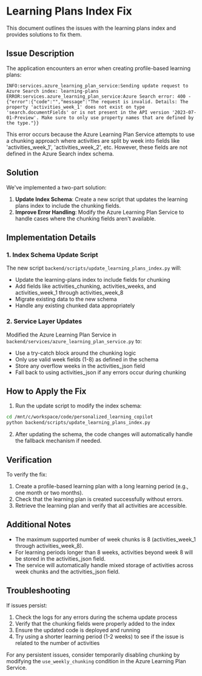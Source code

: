# Learning Plans Index Fix

This document outlines the issues with the learning plans index and provides solutions to fix them.

## Issue Description

The application encounters an error when creating profile-based learning plans:

```
INFO:services.azure_learning_plan_service:Sending update request to Azure Search index: learning-plans
ERROR:services.azure_learning_plan_service:Azure Search error: 400 - {"error":{"code":"","message":"The request is invalid. Details: The property 'activities_week_1' does not exist on type 'search.documentFields' or is not present in the API version '2023-07-01-Preview'. Make sure to only use property names that are defined by the type."}}
```

This error occurs because the Azure Learning Plan Service attempts to use a chunking approach where activities are split by week into fields like 'activities_week_1', 'activities_week_2', etc. However, these fields are not defined in the Azure Search index schema.

## Solution

We've implemented a two-part solution:

1. **Update Index Schema**: Create a new script that updates the learning plans index to include the chunking fields.
2. **Improve Error Handling**: Modify the Azure Learning Plan Service to handle cases where the chunking fields aren't available.

## Implementation Details

### 1. Index Schema Update Script

The new script `backend/scripts/update_learning_plans_index.py` will:

- Update the learning-plans index to include fields for chunking
- Add fields like activities_chunking, activities_weeks, and activities_week_1 through activities_week_8
- Migrate existing data to the new schema
- Handle any existing chunked data appropriately

### 2. Service Layer Updates

Modified the Azure Learning Plan Service in `backend/services/azure_learning_plan_service.py` to:

- Use a try-catch block around the chunking logic
- Only use valid week fields (1-8) as defined in the schema
- Store any overflow weeks in the activities_json field
- Fall back to using activities_json if any errors occur during chunking

## How to Apply the Fix

1. Run the update script to modify the index schema:

```bash
cd /mnt/c/workspace/code/personalized_learning_copilot
python backend/scripts/update_learning_plans_index.py
```

2. After updating the schema, the code changes will automatically handle the fallback mechanism if needed.

## Verification

To verify the fix:

1. Create a profile-based learning plan with a long learning period (e.g., one month or two months).
2. Check that the learning plan is created successfully without errors.
3. Retrieve the learning plan and verify that all activities are accessible.

## Additional Notes

- The maximum supported number of week chunks is 8 (activities_week_1 through activities_week_8).
- For learning periods longer than 8 weeks, activities beyond week 8 will be stored in the activities_json field.
- The service will automatically handle mixed storage of activities across week chunks and the activities_json field.

## Troubleshooting

If issues persist:

1. Check the logs for any errors during the schema update process
2. Verify that the chunking fields were properly added to the index
3. Ensure the updated code is deployed and running
4. Try using a shorter learning period (1-2 weeks) to see if the issue is related to the number of activities

For any persistent issues, consider temporarily disabling chunking by modifying the `use_weekly_chunking` condition in the Azure Learning Plan Service.
